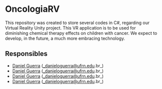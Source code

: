 # OncologiaRV

This repository was created to store several codes in C#, regarding our Virtual Reality Unity project.
This VR application is to be used for diminishing chemical therapy effects on children with cancer. We expect to develop, in the future, a much more embracing technology.

## Responsibles
- [Daniel Guerra](https://github.com/Codigos-de-Guerra) (_danieloguerra@ufrn.edu.br_)
- [Daniel Guerra](https://github.com/Codigos-de-Guerra) (_danieloguerra@ufrn.edu.br_)
- [Daniel Guerra](https://github.com/Codigos-de-Guerra) (_danieloguerra@ufrn.edu.br_)
- [Daniel Guerra](https://github.com/Codigos-de-Guerra) (_danieloguerra@ufrn.edu.br_)
